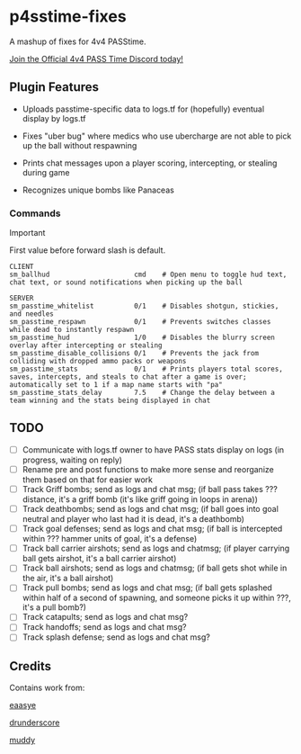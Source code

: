 # p4sstime-fixes

A mashup of fixes for 4v4 PASStime.

[Join the Official 4v4 PASS Time Discord today!](https://discord.com/invite/Vrk3Etg)

## Plugin Features

- Uploads passtime-specific data to logs.tf for (hopefully) eventual display by logs.tf

- Fixes "uber bug" where medics who use ubercharge are not able to pick up the ball without respawning

- Prints chat messages upon a player scoring, intercepting, or stealing during game

- Recognizes unique bombs like Panaceas

### Commands

> [!IMPORTANT]
> First value before forward slash is default.

```
CLIENT
sm_ballhud                     cmd    # Open menu to toggle hud text, chat text, or sound notifications when picking up the ball

SERVER
sm_passtime_whitelist          0/1    # Disables shotgun, stickies, and needles
sm_passtime_respawn            0/1    # Prevents switches classes while dead to instantly respawn
sm_passtime_hud                1/0    # Disables the blurry screen overlay after intercepting or stealing
sm_passtime_disable_collisions 0/1    # Prevents the jack from colliding with dropped ammo packs or weapons
sm_passtime_stats              0/1    # Prints players total scores, saves, intercepts, and steals to chat after a game is over; automatically set to 1 if a map name starts with "pa"
sm_passtime_stats_delay        7.5    # Change the delay between a team winning and the stats being displayed in chat
```

## TODO

- [ ] Communicate with logs.tf owner to have PASS stats display on logs (in progress, waiting on reply)
- [ ] Rename pre and post functions to make more sense and reorganize them based on that for easier work
- [ ] Track Griff bombs; send as logs and chat msg; (if ball pass takes ??? distance, it's a griff bomb (it's like griff going in loops in arena))
- [ ] Track deathbombs; send as logs and chat msg; (if ball goes into goal neutral and player who last had it is dead, it's a deathbomb)
- [ ] Track goal defenses; send as logs and chat msg; (if ball is intercepted within ??? hammer units of goal, it's a defense)
- [ ] Track ball carrier airshots; send as logs and chatmsg; (if player carrying ball gets airshot, it's a ball carrier airshot)
- [ ] Track ball airshots; send as logs and chatmsg; (if ball gets shot while in the air, it's a ball airshot)
- [ ] Track pull bombs; send as logs and chat msg; (if ball gets splashed within half of a second of spawning, and someone picks it up within ???, it's a pull bomb?)
- [ ] Track catapults; send as logs and chat msg?
- [ ] Track handoffs; send as logs and chat msg?
- [ ] Track splash defense; send as logs and chat msg?

## Credits

Contains work from:

[eaasye](https://github.com/eaasye/passtime/tree/master/addons/sourcemod/plugins)

[drunderscore](https://github.com/drunderscore/SourcemodPlugins/blob/master/fix_uber_wearoff_condition.sp)

[muddy](https://github.com/SirBlockles/pass-tweaks/blob/main/passtweaks.sp)
